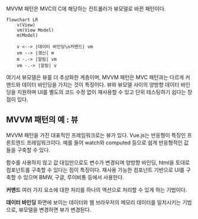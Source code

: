 MVVM 패턴은 MVC의 C에 해당하는 컨트롤러가 뷰모델로 바뀐 패턴이다.

```mermaid
flowchart LR
	v(View)
	vm(View Model)
	m(Model)

	v <--> |데이터 바인딩\n커맨드| vm
	vm --> |갱신| m
	m -.-> |알림| vm
	vm -.-> |알림| v
```

여기서 뷰모델은 뷰를 더 추상화한 계층이며, MVVM 패턴은 MVC 패턴과는 다르게 커맨드와 데이터 바인딩을 가지는 것이 특징이다. 뷰와 뷰모델 사이의 양방향 데이터 바인딩을 지원하며 UI를 별도의 코드 수정 없이 재사용할 수 있고 단위 테스팅하기 쉽다는 장점이 있다.

## MVVM 패턴의 예 : 뷰
MVVM 패턴을 가진 대표적인 프레임워크로는 뷰가 있다. Vue.js는 반응형이 특징인 프론트엔드 프레임워크이다. 예를 들어 watch와 computed 등으로 쉽게 반응형적인 값들을 구축할 수 있다.

함수를 사용하지 않고 값 대입만으로도 변수가 변경되며 양방향 바인딩, html을 토대로 컴포넌트를 구축할 수 있다는 점이 특징이다. 재사용 가능한 컴포넌트 기반으로 UI를 구축할 수 있으며 BMW, 구글, 루이비통 등에서 사용한다.

**커맨드**
여러 가지 요소에 대한 처리를 하나의 액션으로 처리할 수 있게 하는 기법이다.

**데이터 바인딩**
화면에 보이는 데이터와 웹 브라우저의 메모리 데이터를 일치시키는 기법으로, 뷰모델을 변경하면 뷰가 변경된다.